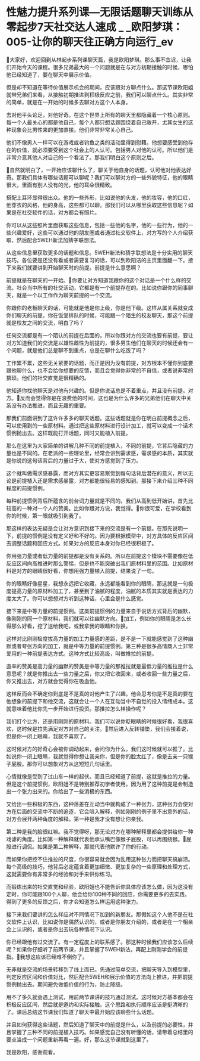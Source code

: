 # 性魅力提升系列课—无限话题聊天训练从零起步7天社交达人速成 _ _欧阳梦琪：005-让你的聊天往正确方向运行_ev

🎼大家好，欢迎回到从林起步系列课聊天篇，我是欧阳梦琪。那么事不宜迟，让我们开始今天的课程。很多兄弟最大的一个问题就是在与对方初期接触的时候，哪怕他已经知道了，要在聊天中展示价值。

但是却不知道在等待价值展示机会的期间，应该跟对方聊点什么。那这节课欧阳姐就带兄弟们来看，从接触初期推进到积极反应之前，我们可以聊点什么。其实非常的简单，就是在一开始的时候多去聊对方这个人本身。

去对他平头论足，对他好奇。在这个世界上所有的聊天里都隐藏着一个核心原则。每一个人最关心的都是他自己，每个人都只想话题围绕着自己敞开，尤其女生的这种现象会比男性来的更加直接。他们非常非常关心自己。

他们不像男人一样可以在游戏或者钓鱼之类的活动里得到慰藉。他想要感受到他存在的价值，就必须要受到这个社会上的人认可。包括男人对他的认可。所以他们是非常介意其他人对自己的一个看法了。那我们明白这个原则之后。

🎼自然就明白了，一开始应该聊什么了，聊关于他自身的话题，认可他对他表达好奇。那我们具体有哪些话题可以聊呢？我们可以聊对方的一些外貌特征，他的眼睛很大，里面有别人没有的光，他的耳朵很精致。

搭配上耳环显得很出众。他的一些外形，比如说他的头发，他的妆容，他的口红，他穿衣的风格，他的身高，这些都可以聊。那我们可以从哪里获取这些信息呢？如果是在社交软件的话，对方都会有照片。

你可以从这些照片里面获取这些信息，包括一些他的名字，他的一些行为，他的一些兴趣爱好，这些可以通过他的朋友圈或者通过社交软件上，对方写的个人介绍获取，然后配合5WEH新法加猜字联想法。

从这些信息里获取更多的话题和信息。5WEH新法和猜字联想法是十分实用的聊天技巧。各位要是还没有看或者需要复习的话，可以到欧阳洁的主页里面翻一下。接下来我们就要讲到开始聊天时的前提。前提是什么意思啊？

前提就是在聊天的一开始。🎼你要让对方知道我跟你的这个对话是一个什么样的交流。社会当中所有的社交活动，它都是有一个前提存在的。比如说你跟你的同事聊天，就是一个以工作作为聊天前提的一个交流。

你跟你的老板聊天的话，可能就是他是你上级，你是他下级。这样从属关系就变成你们聊天的前提。你在饭堂排队的时候，可能跟一个陌生的校友聊天，那这个前提就是校友之间的交流，明白了吗？

任何交流都是有一个陌认的前提在后面的，所以你跟对方的交流也要有前提，要让对方知道我们的交流是以雄性雌性为前提的，很多男生他们在聊天的时候还会有一个问题，就是他们总是聊不到重点，总是在聊什么吃饭了吗？

工作累不累，这些无关紧要的话题，而正是因为没有前提，对方根本不懂你到底要跟他聊什么，也不会给你想要的反馈，而且会觉得你非常的不自信，或者说非常的猥琐。他们的社交直觉是很精确的。

他知道你找他聊天是对他有兴趣的。但是你说话总是不着重点，并且没有前提。对方。🎼反而会觉得你是在浪费他的时间，这也是为什么许多的兄弟他们在聊天中关系没有办法推进，而且无趣的重要。

那我们前面讲到了这许许多多的聊天话题。这些话题就是你在明白前提概念之后，可以使用到的一些原材料。通过把这些原材料进行设计加工，就可以变成一个话术惯例抛出去。这样既能打开话题，同时又能植入前提。

那么在这里为大家简单的讲解几种不同的前提植入，不同的前提，它背后隐藏的力量也是不同的。在老派的一些理论里，经常会讲到需求感，需求感的本质，其实就是你说的这句话背后的力量过于大，使对方感觉到了压力。

这个就叫做需求感暴露，而对方其实更容易察觉到每句话背后潜在的意义，所以无论是前提植入还是需求感暴露，对方都能很轻易的感知到。那接下来介绍三种不同程度的前提惯例。

每种前提惯例背后所蕴含的前台词力量就是不同的。我们从高到低开始讲，首先比较高的一种对一个人的赞美。比如你跟对方说，我觉得。🎼你很可爱，在学校看到你的时候，第一眼就吸引到我了。

那这样的表达无疑是会让对方意识到接下来的交流是有一个前提。在那先说明一下，前提的惯例是没有定义好和不好的。因为要根据模型中，对方具体的反应区间去调整话题和回应方式。如果对方的反应本身对你已经很积极了。

你用强力量或者低力量的前提都是没有关系的。所以在前提这个模块不需要像在低反应区间向高推进时那么警惕，但是也不能突破出我们原材料里的范围。比如原材料是对方的眼睛很好看，你想用强力量植入前提，结果说了一句。

你的眼睛好像星星，我想永远把它收藏，永远都能看到你的眼睛，那这就是一句极度提高力量的原材料加工了，甚至到了油腻的程度，油腻的本质其实就是表达的力度太大了。你可以想想对方听到这种话，心里会是什么感觉。

接下来是中等力量的前提惯例。这类前提惯例的力量来自于说话方式背后的幽默，像刚刚的同一个原材料，我们就可以往幽默方向。🎼加工，例如你的眼睛是怎么长得那么好看，挖了送给我吧，或我拿我的眼睛和你换。

这样对比刚刚极度拔高力量的加工力量感的差距，是不是一下就能感觉到了这种幽默或者夸张方向的加工，就是中等力量的前提惯例。第三种是很多高情商人士非常爱用的一种前提表达方式。这种方式比较高级，叫做推拉的前提。

直率的赞美是高力量的幽默的赞美是中等力量的那推拉就是最低力量的推拉是什么意思呢？就是你推出去一些力量之后，你又把它收回来，或者收回一些力量之后，你又推出去，对方就会觉得你在吸血他。

这样反而会不确定你到底是不是真的对他产生了兴趣。他会思考你是不是真的要在他想象的前提下和他交流，这就会让一个人在互动当中不自觉的投入情绪成本。这就意味着他比你先一步开始进行投资。那推拉怎么样操作呢？

我们打个比方，还是用刚刚的原材料。我们可以说你眨眼睛的时候很好看，我很喜欢，这时候是拉先满足对方对自己的关注。🎼然后进入反转铺垫，我们会接着说，但是你一闭上眼睛，我就不喜欢了。

这时候对方的好奇心会被你调动起来，会问你为什么，我们这时候就可以推了。比如说你一闭上眼睛，我就觉得你想让我亲你，但是你的脸太红了，像是去亲一只猴子屁股。那你可以想象对方从这短短几句话里。

心情就像是受到了过山车一样的起伏。而且已经知道了前提，这就是推拉的力量。但是这个前提惯例，欧阳姐不是特别推荐初学者使用。因为用了这种前提是会制造出一个张力出来的。你给出了一些消极的东西。

又给出一些积极的东西，这种落差在互动当中就构成了一种张力，这种张力会使对方在后面的交流中不断的追逐，它会陷入解释，例如刚刚的例子里不出意外的话，对方会展开两种角度的解释。第一种是我才没有想让你亲我。

第二种是我的脸很红嘛。我不觉得呀，那无论对方在哪种解释里都会提供给你一种戏谑的角度。比如第一种解释就代表他承认嘴巴像猴子屁股，可以再围绕猴。🎼屁股进行调侃。如果是第二种解释，那就代表他默许了你的行动。

而如果你把控不住推拉的尺度，你很容易就会因为乱用这种张力而把聊天搞崩溃。每个高级的技巧，他背后必定蕴含着更加细微、更加复杂的一些原理和处理方式，这就需要你有非常多的经验和对手来供你练习。

而锻炼出来的社交直觉和经验，欧阳姐也不能告诉你具体应该怎么做，因为这没有定时，你可能跟100个人聊，他会给你100种不同的回应，你需要更多的去实践，得到了更多的反馈之后，你才会知道怎么样运用这种张力。

接下来我们要讲的怎么样应对不同情况下加到的新朋友。那假如这个人他不是在社交软件上认识，比如说你是偶然认识的，或者是你朋友介绍的，或者是在一个相亲会上认识的，或者是你出去玩各种情况下认识。

你已经跟他有过交流了。有一定程度上的联系感了。那这种时候我们应该怎么后续呢？如果你仔细听了前两节课，并且掌握了5WEH新法，再配上刚刚学会的前提指。🎼我想这应该已经难不倒你了。

无非就是交流的场景转移到了线上而已。先通过简单交流，把聊天导入到模型里，判定反应区间和价值对比，然后配合5WEH和展示价值的方法向上推进，并把前提惯例抛出去。期间避免做低价值的行为，防止降级。

用不了多久就会遇上测试，用前两节课讲的技巧通过测试。这时候对方基本都会在积极反应区间，然后就是邀约和实际接触。这个思路和执行顺序应该是挺清晰的了。课后总结这节课我们知道了聊天中最开始应该聊些什么话题。

并且如何获得这些话题，然后知道了聊天中的前提是什么，以及前提的必要性，并且掌握了三种不同的前提植入技巧。如果感觉自己没有听懂的话，请带着总结里的要点当成一个问题重新再看一遍。好，那么这节课就到这里了。

我是欧阳，感谢观看。